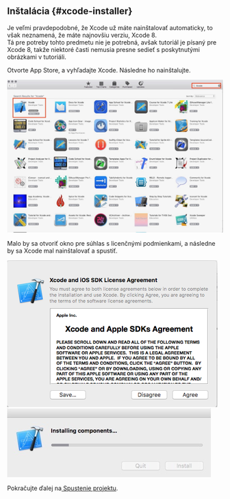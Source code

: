 ## Inštalácia {#xcode-installer}

Je veľmi pravdepodobné, že Xcode už máte nainštalovať automaticky, to však neznamená, že máte najnovšiu verziu, Xcode 8.  
Tá pre potreby tohto predmetu nie je potrebná, avšak tutoriál je písaný pre Xcode 8, takže niektoré časti nemusia presne sedieť s poskytnutými obrázkami v tutoriáli.

Otvorte App Store, a vyhľadajte Xcode. Následne ho nainštalujte.

![](/assets/Xcode_install.jpg)

Malo by sa otvoriť okno pre súhlas s licenčnými podmienkami, a následne by sa Xcode mal nainštalovať a spustiť.

![](/assets/Xcode_install2.png)![](/assets/Xcode_install3.jpg)

Pokračujte ďalej na[ Spustenie projektu](/xcode/run.md).

